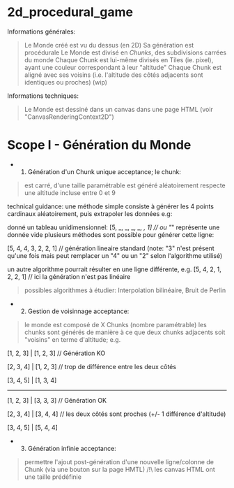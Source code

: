 # 2d_procedural_game

Informations générales:

> Le Monde créé est vu du dessus (en 2D)
> Sa génération est procédurale
> Le Monde est divisé en *Chunks*, des subdivisions carrées du monde
> Chaque Chunk est lui-même divisés en Tiles (ie. pixel), ayant une couleur correspondant à leur "altitude"
> Chaque Chunk est aligné avec ses voisins (i.e. l'altitude des côtés adjacents sont identiques ou proches)
> (wip)

Informations techniques:
> Le Monde est dessiné dans un canvas dans une page HTML (voir "CanvasRenderingContext2D")



# Scope I - Génération du Monde


- 1. Génération d'un Chunk unique
acceptance; le chunk:
> est carré, d'une taille paramétrable
> est généré aléatoirement
> respecte une altitude incluse entre 0 et 9

technical guidance:
une méthode simple consiste à générer les 4 points cardinaux aléatoirement,
puis extrapoler les données
e.g:

donné un tableau unidimensionnel:
[5, _, _, _, _, _, 1] // ou "_" représente une donnée vide
plusieurs méthodes sont possible pour générer cette ligne:

[5, 4, 4, 3, 2, 2, 1] // génération lineaire standard (note: "3" n'est présent qu'une fois mais peut remplacer un "4" ou un "2" selon l'algorithme utilisé)

un autre algorithme pourrait résulter en une ligne différente, e.g.
[5, 4, 2, 1, 2, 2, 1] // ici la génération n'est pas linéaire

> possibles algorithmes à étudier: Interpolation bilinéaire, Bruit de Perlin


- 2. Gestion de voisinnage
acceptance:
> le monde est composé de X Chunks (nombre paramétrable)
> les chunks sont générés de manière à ce que deux chunks adjacents soit "voisins" en terme d'altitude; e.g.

[1, 2, 3] | [1, 2, 3]   // Génération KO

[2, 3, 4] | [1, 2, 3]   // trop de différence entre les deux côtés

[3, 4, 5] | [1, 3, 4]

---------------------------------------------------------------

[1, 2, 3] | [3, 3, 3]   // Génération OK

[2, 3, 4] | [3, 4, 4]   // les deux côtés sont proches (+/- 1 différence d'altitude)

[3, 4, 5] | [5, 4, 4]



- 3. Génération infinie
acceptance:
> permettre l'ajout post-génération d'une nouvelle ligne/colonne de Chunk (via une bouton sur la page HMTL)
/!\ les canvas HTML ont une taille prédéfinie
